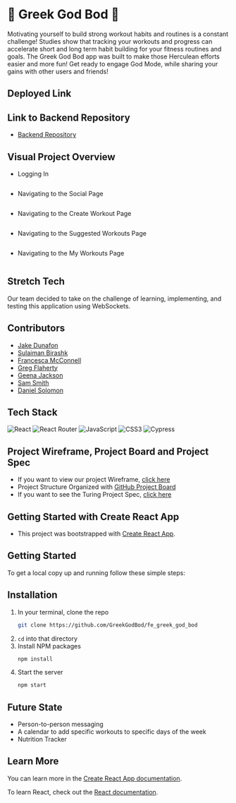 # 💪 Greek God Bod 💪

Motivating yourself to build strong workout habits and routines is a constant challenge! Studies show that tracking your workouts and progress can accelerate short and long term habit building for your fitness routines and goals. The Greek God Bod app was built to make those Herculean efforts easier and more fun! Get ready to engage God Mode, while sharing your gains with other users and friends!

## Deployed Link


## Link to Backend Repository

- [Backend Repository](https://github.com/GreekGodBod/be_greek_god_bod)

## Visual Project Overview

- Logging In

![]()


- Navigating to the Social Page

![]()


- Navigating to the Create Workout Page

![]()

- Navigating to the Suggested Workouts Page

![]()

- Navigating to the My Workouts Page

![]()

## Stretch Tech

Our team decided to take on the challenge of learning, implementing, and testing this application using WebSockets.

## Contributors

- [Jake Dunafon](https://github.com/J-Dunny)
- [Sulaiman Birashk](https://github.com/SullyBirashk)
- [Francesca McConnell](https://github.com/mcfrann)
- [Greg Flaherty](https://github.com/gregoryjflaherty)
- [Geena Jackson](https://github.com/gjax78)
- [Sam Smith](https://github.com/samlsmith424)
- [Daniel Solomon](https://github.com/danielsolomon332)

## Tech Stack

![React](https://img.shields.io/badge/react-%2320232a.svg?style=for-the-badge&logo=react&logoColor=%purple)
![React Router](https://img.shields.io/badge/React_Router-CA4245?style=for-the-badge&logo=react-router&logoColor=white)
![JavaScript](https://img.shields.io/badge/javascript-%23323330.svg?style=for-the-badge&logo=javascript&logoColor=%23F7DF1E)
![CSS3](https://img.shields.io/badge/css3-%231572B6.svg?style=for-the-badge&logo=css3&logoColor=white)
![Cypress](https://img.shields.io/badge/-cypress-%23E5E5E5?style=for-the-badge&logo=cypress&logoColor=058a5e)

## Project Wireframe, Project Board and Project Spec

- If you want to view our project Wireframe, [click here]()
- Project Structure Organized with [GitHub Project Board](https://github.com/orgs/GreekGodBod/projects/4)
- If you want to see the Turing Project Spec, [click here](https://mod4.turing.edu/projects/capstone/)

## Getting Started with Create React App

- This project was bootstrapped with [Create React App](https://github.com/facebook/create-react-app).

## Getting Started

To get a local copy up and running follow these simple steps:

## Installation

1. In your terminal, clone the repo
   ```sh
   git clone https://github.com/GreekGodBod/fe_greek_god_bod
   ```
2. `cd` into that directory
3. Install NPM packages
   ```sh
   npm install
   ```
4. Start the server
   ```sh
   npm start
   ```

## Future State
- Person-to-person messaging
- A calendar to add specific workouts to specific days of the week
- Nutrition Tracker

## Learn More

You can learn more in the [Create React App documentation](https://facebook.github.io/create-react-app/docs/getting-started).

To learn React, check out the [React documentation](https://reactjs.org/).
